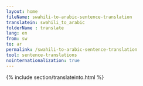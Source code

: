 ```yaml
---
layout: home
fileName: swahili-to-arabic-sentence-translation
translatein: swahili_to_arabic
folderName : translate
lang: en
from: sw
to: ar
permalink: /swahili-to-arabic-sentence-translation
tool: sentence-translations
nointernationalization: true
---
```

{% include section/translateinto.html %}
